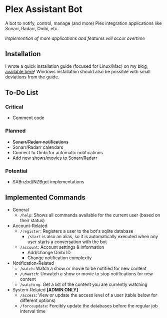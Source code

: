 # Plex Assistant Bot

A bot to notify, control, manage (and more) Plex integration applications like Sonarr, Radarr, Ombi, etc.

*Implemention of more applications and features will occur overtime*

## Installation

I wrote a quick installation guide (focused for Linux/Mac) on my blog, [available here](https://www.jdot.io/blog/plex-assistant-linux-mac/)! Windows installation should also be possible with small deviations from the guide.

## To-Do List

### Critical

- Comment code

### Planned

- ~~Sonarr/Radarr notifications~~
- Sonarr/Radarr calendars
- Connect to Ombi for automatic notifications
- Add new shows/movies to Sonarr/Radarr

### Potential

- SABnzbd/NZBget implementations

## Implemented Commands

- General
    - `/help`: Shows all commands available for the current user (based on their status)
- Account-Related
    - `/register`: Registers a user to the bot's sqlite database
        - `/start` is also an alias, so it is automatically executed when any user starts a conversation with the bot
    - `/account`: Account settings & information
        - Add/change Ombi ID
        - Change notification complexity
- Notification-Related
    - `/watch`: Watch a show or movie to be notified for new content
    - `/unwatch`: Unwatch a show or movie to stop notifications for new content
    - `/watching`: Get a list of the content you are currently watching
- System-Related **[ADMIN ONLY]**
    - `/access`: View or update the access level of a user (table below for different options)
    - `/forceupdate`: Forcibly update the databases before the regular job interval time


